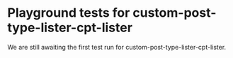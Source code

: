 # Playground tests for custom-post-type-lister-cpt-lister
We are still awaiting the first test run for custom-post-type-lister-cpt-lister.
